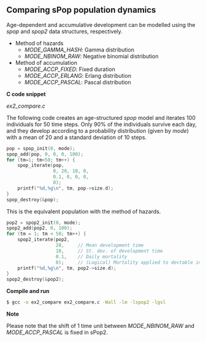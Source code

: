 ## Comparing sPop population dynamics

Age-dependent and accumulative development can be modelled using the *spop* and *spop2* data structures, respectively. 

* Method of hazards
    * *MODE_GAMMA_HASH*: Gamma distribution
    * *MODE_NBINOM_RAW*: Negative binomial distribution
* Method of accumulation
    * *MODE_ACCP_FIXED*: Fixed duration
    * *MODE_ACCP_ERLANG*: Erlang distribution
    * *MODE_ACCP_PASCAL*: Pascal distribution

**C code snippet**

*ex2_compare.c*

The following code creates an age-structured *spop* model and iterates 100 individuals for 50 time steps. Only 90% of the individuals survive each day, and they develop according to a probability distribution (given by *mode*) with a mean of 20 and a standard deviation of 10 steps.
```c
pop = spop_init(0, mode);
spop_add(pop, 0, 0, 0, 100);
for (tm=1; tm<50; tm++) {
    spop_iterate(pop,  
                 0, 20, 10, 0,  
                 0.1, 0, 0, 0,  
                 0);
    printf("%d,%g\n", tm, pop->size.d);
}
spop_destroy(&pop);
```
This is the equivalent population with the method of hazards.
```c
pop2 = spop2_init(0, mode);
spop2_add(pop2, 0, 100);
for (tm = 1; tm < 50; tm++) {
    spop2_iterate(pop2, 
                  20,     // Mean development time
                  10,     // St. dev. of development time
                  0.1,    // Daily mortality
                  0);     // (Logical) Mortality applied to devtable instead
    printf("%d,%g\n", tm, pop2->size.d);
}
spop2_destroy(&pop2);
```

**Compile and run**

```bash
$ gcc -o ex2_compare ex2_compare.c -Wall -lm -lspop2 -lgsl
```

**Note**

Please note that the shift of 1 time unit between *MODE_NBINOM_RAW* and *MODE_ACCP_PASCAL* is fixed in sPop2.
